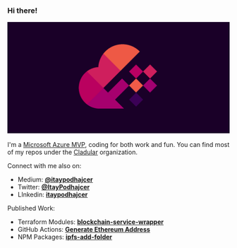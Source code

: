 ### Hi there!

![Itay Podhajcer's GitHub Social Cover](./github-social-preview-shape-only.png)

I'm a [Microsoft Azure MVP](https://mvp.microsoft.com/en-us/PublicProfile/5004141?fullName=Itay%20Podhajcer), coding for both work and fun. You can find most of my repos under the [Cladular](https://github.com/cladular) organization.

Connect with me also on:

- Medium: **[@itaypodhajcer](https://medium.com/@itaypodhajcer)**
- Twitter: **[@ItayPodhajcer](https://twitter.com/ItayPodhajcer)**
- LInkedin: **[itaypodhajcer](https://www.linkedin.com/in/itaypodhajcer/)**

Published Work:

- Terraform Modules: **[blockchain-service-wrapper](https://registry.terraform.io/modules/cladular/blockchain-service-wrapper/azurerm/latest)**
- GitHub Actions: **[Generate Ethereum Address](https://github.com/marketplace/actions/generate-ethereum-address)**
- NPM Packages: **[ipfs-add-folder](https://www.npmjs.com/package/ipfs-add-folder)**



